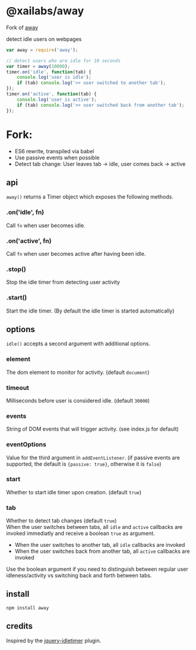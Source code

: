 # @xailabs/away

Fork of [away](https://www.npmjs.com/package/away)

detect idle users on webpages

```js
var away = require('away');

// detect users who are idle for 10 seconds
var timer = away(10000);
timer.on('idle', function(tab) {
    console.log('user is idle');
    if (tab) console.log('>> user switched to another tab');
});
timer.on('active', function(tab) {
    console.log('user is active');
    if (tab) console.log('>> user switched back from another tab');
});
```

# Fork:

- ES6 rewrite, transpiled via babel
- Use passive events when possible
- Detect tab change: User leaves tab -> idle, user comes back -> active

## api

```away()``` returns a Timer object which exposes the following methods.

### .on('idle', fn)
Call ```fn``` when user becomes idle.

### .on('active', fn)
Call ```fn``` when user becomes active after having been idle.

### .stop()
Stop the idle timer from detecting user activity

### .start()
Start the idle timer. (By default the idle timer is started automatically)

## options

```idle()``` accepts a second argument with additional options.

### element
The dom element to monitor for activity. (default ```document```)

### timeout
Milliseconds before user is considered idle. (default ```30000```)

### events
String of DOM events that will trigger activity. (see index.js for default)

### eventOptions
Value for the third argument in `addEventListener`. (if passive events are supported, the default is ```{passive: true}```, otherwise it is ```false```)

### start
Whether to start idle timer upon creation. (default ```true```)

### tab
Whether to detect tab changes (default ```true```)  
When the user switches between tabs, all `idle` and `active` callbacks are invoked immediatly and receive a boolean `true` as argument.

- When the user switches to another tab, all `idle` callbacks are invoked
- When the user switches back from another tab, all `active` callbacks are invoked

Use the boolean argument if you need to distinguish between regular user idleness/activity vs switching back and forth between tabs.

## install

```
npm install away
```

## credits

Inspired by the [jquery-idletimer](https://github.com/mikesherov/jquery-idletimer) plugin.
